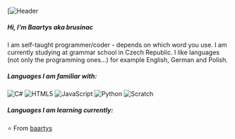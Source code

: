 [![Header]()

##### Hi, I'm Baartys aka brusinac

I am self-taught programmer/coder - depends on which word you use.
I am currently studying at grammar school in Czech Republic.
I like languages (not only the programming ones...) for example English, German and Polish.

##### Languages I am familiar with:

![C#](https://img.shields.io/badge/-CSharp-000000?style=flat&logo=csharp)
![HTML5](https://img.shields.io/badge/-HTML5-000000?style=flat&logo=html5)
![JavaScript](https://img.shields.io/badge/-JavaScript-000000?style=flat&logo=javascript)
![Python](https://img.shields.io/badge/-Python-000000?style=flat&logo=python)
![Scratch](https://img.shields.io/badge/-Scratch-000000?style=flat&logo=scratch)

##### Languages I am learning currently:


⭐️ From [baartys](https://github.com/baartys)
